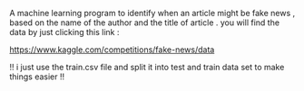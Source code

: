 A machine learning program to identify when an article might be fake news , based on the name of the author  and 
the title of article . 
you will find the data by just clicking this link : 

https://www.kaggle.com/competitions/fake-news/data 

!! i just use the train.csv file and split it into test and train data set to make things easier !!
